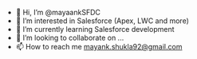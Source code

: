 - 👋 Hi, I’m @mayaankSFDC
- 👀 I’m interested in Salesforce (Apex, LWC and more)
- 🌱 I’m currently learning Salesforce development
- 💞️ I’m looking to collaborate on ...
- 📫 How to reach me mayank.shukla92@gmail.com

<!---
mayaankSFDC/mayaankSFDC is a ✨ special ✨ repository because its `README.md` (this file) appears on your GitHub profile.
You can click the Preview link to take a look at your changes.
--->
